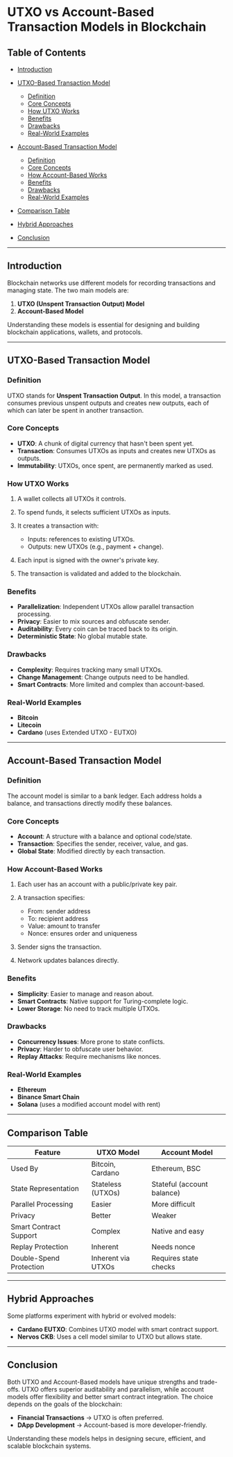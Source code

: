 # UTXO vs Account-Based Transaction Models in Blockchain

## Table of Contents

* [Introduction](#introduction)
* [UTXO-Based Transaction Model](#utxo-based-transaction-model)

  * [Definition](#definition)
  * [Core Concepts](#core-concepts)
  * [How UTXO Works](#how-utxo-works)
  * [Benefits](#benefits)
  * [Drawbacks](#drawbacks)
  * [Real-World Examples](#real-world-examples)
* [Account-Based Transaction Model](#account-based-transaction-model)

  * [Definition](#definition-1)
  * [Core Concepts](#core-concepts-1)
  * [How Account-Based Works](#how-account-based-works)
  * [Benefits](#benefits-1)
  * [Drawbacks](#drawbacks-1)
  * [Real-World Examples](#real-world-examples-1)
* [Comparison Table](#comparison-table)
* [Hybrid Approaches](#hybrid-approaches)
* [Conclusion](#conclusion)

---

## Introduction

Blockchain networks use different models for recording transactions and managing state. The two main models are:

1. **UTXO (Unspent Transaction Output) Model**
2. **Account-Based Model**

Understanding these models is essential for designing and building blockchain applications, wallets, and protocols.

---

## UTXO-Based Transaction Model

### Definition

UTXO stands for **Unspent Transaction Output**. In this model, a transaction consumes previous unspent outputs and creates new outputs, each of which can later be spent in another transaction.

### Core Concepts

* **UTXO**: A chunk of digital currency that hasn't been spent yet.
* **Transaction**: Consumes UTXOs as inputs and creates new UTXOs as outputs.
* **Immutability**: UTXOs, once spent, are permanently marked as used.

### How UTXO Works

1. A wallet collects all UTXOs it controls.
2. To spend funds, it selects sufficient UTXOs as inputs.
3. It creates a transaction with:

   * Inputs: references to existing UTXOs.
   * Outputs: new UTXOs (e.g., payment + change).
4. Each input is signed with the owner's private key.
5. The transaction is validated and added to the blockchain.

### Benefits

* **Parallelization**: Independent UTXOs allow parallel transaction processing.
* **Privacy**: Easier to mix sources and obfuscate sender.
* **Auditability**: Every coin can be traced back to its origin.
* **Deterministic State**: No global mutable state.

### Drawbacks

* **Complexity**: Requires tracking many small UTXOs.
* **Change Management**: Change outputs need to be handled.
* **Smart Contracts**: More limited and complex than account-based.

### Real-World Examples

* **Bitcoin**
* **Litecoin**
* **Cardano** (uses Extended UTXO - EUTXO)

---

## Account-Based Transaction Model

### Definition

The account model is similar to a bank ledger. Each address holds a balance, and transactions directly modify these balances.

### Core Concepts

* **Account**: A structure with a balance and optional code/state.
* **Transaction**: Specifies the sender, receiver, value, and gas.
* **Global State**: Modified directly by each transaction.

### How Account-Based Works

1. Each user has an account with a public/private key pair.
2. A transaction specifies:

   * From: sender address
   * To: recipient address
   * Value: amount to transfer
   * Nonce: ensures order and uniqueness
3. Sender signs the transaction.
4. Network updates balances directly.

### Benefits

* **Simplicity**: Easier to manage and reason about.
* **Smart Contracts**: Native support for Turing-complete logic.
* **Lower Storage**: No need to track multiple UTXOs.

### Drawbacks

* **Concurrency Issues**: More prone to state conflicts.
* **Privacy**: Harder to obfuscate user behavior.
* **Replay Attacks**: Require mechanisms like nonces.

### Real-World Examples

* **Ethereum**
* **Binance Smart Chain**
* **Solana** (uses a modified account model with rent)

---

## Comparison Table

| Feature                 | UTXO Model         | Account Model              |
| ----------------------- | ------------------ | -------------------------- |
| Used By                 | Bitcoin, Cardano   | Ethereum, BSC              |
| State Representation    | Stateless (UTXOs)  | Stateful (account balance) |
| Parallel Processing     | Easier             | More difficult             |
| Privacy                 | Better             | Weaker                     |
| Smart Contract Support  | Complex            | Native and easy            |
| Replay Protection       | Inherent           | Needs nonce                |
| Double-Spend Protection | Inherent via UTXOs | Requires state checks      |

---

## Hybrid Approaches

Some platforms experiment with hybrid or evolved models:

* **Cardano EUTXO**: Combines UTXO model with smart contract support.
* **Nervos CKB**: Uses a cell model similar to UTXO but allows state.

---

## Conclusion

Both UTXO and Account-Based models have unique strengths and trade-offs. UTXO offers superior auditability and parallelism, while account models offer flexibility and better smart contract integration. The choice depends on the goals of the blockchain:

* **Financial Transactions** → UTXO is often preferred.
* **DApp Development** → Account-based is more developer-friendly.

Understanding these models helps in designing secure, efficient, and scalable blockchain systems.
